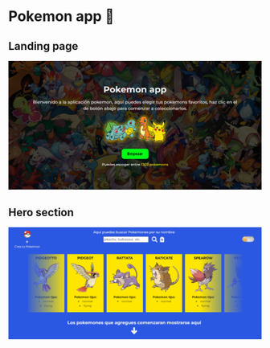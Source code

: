 # Pokemon app 👾

## Landing page

![landing](./client/public/landing.png)

## Hero section

![hero section](./client/public/hero-section.png)
